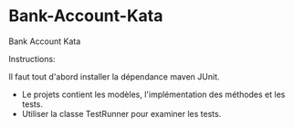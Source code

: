 # Bank-Account-Kata
Bank Account Kata

Instructions:

Il faut tout d'abord installer la dépendance maven JUnit.
- Le projets contient les modèles, l'implémentation des méthodes et les tests.
- Utiliser la classe TestRunner pour examiner les tests.
